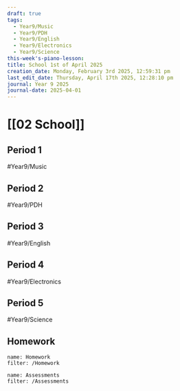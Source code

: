 ```yaml
---
draft: true
tags:
  - Year9/Music
  - Year9/PDH
  - Year9/English
  - Year9/Electronics
  - Year9/Science
this-week's-piano-lesson: 
title: School 1st of April 2025
creation_date: Monday, February 3rd 2025, 12:59:31 pm
last_edit_date: Thursday, April 17th 2025, 12:28:10 pm
journal: Year 9 2025
journal-date: 2025-04-01
---
```


# [[02 School]]

## Period 1

#Year9/Music

## Period 2

#Year9/PDH

## Period 3

#Year9/English

## Period 4

#Year9/Electronics

## Period 5

#Year9/Science

## Homework

```todoist
name: Homework
filter: /Homework
```

```todoist
name: Assessments
filter: /Assessments
```
